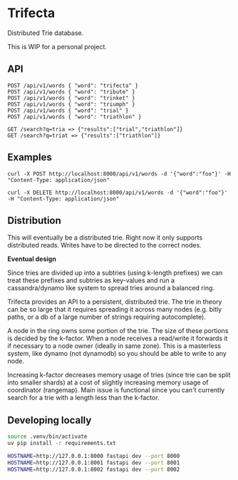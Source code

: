 # Trifecta

Distributed Trie database.

This is WIP for a personal project.

## API

```
POST /api/v1/words { "word": "trifecta" }
POST /api/v1/words { "word": "tribute" }
POST /api/v1/words { "word": "trinket" }
POST /api/v1/words { "word": "triumph" }
POST /api/v1/words { "word": "trial" }
POST /api/v1/words { "word": "triathlon" }

GET /search?q=tria => {"results":["trial","triathlon"]}
GET /search?q=triat => {"results":["triathlon"]}
```

## Examples

```shell
curl -X POST http://localhost:8000/api/v1/words -d '{"word":"foo"}' -H "Content-Type: application/json"

curl -X DELETE http://localhost:8000/api/v1/words -d '{"word":"foo"}' -H "Content-Type: application/json"
```

## Distribution

This will eventually be a distributed trie. Right now it only supports distributed reads. Writes have to be directed to the correct nodes.

**Eventual design**

Since tries are divided up into a subtries (using k-length prefixes) we can treat these prefixes and subtries as key-values and run a cassandra/dynamo like system to spread tries around a balanced ring.

Trifecta provides an API to a persistent, distributed trie. The trie in theory can be so large that it requires spreading it across many nodes (e.g. bitly paths, or a db of a large number of strings requiring autocomplete).

A node in the ring owns some portion of the trie. The size of these portions is decided by the k-factor. When a node receives a read/write it forwards it if necessary to a node owner (ideally in same zone). This is a masterless system, like dynamo (not dynamodb) so you should be able to write to any node.

Increasing k-factor decreases memory usage of tries (since trie can be split into smaller shards) at a cost of slightly increasing memory usage of coordinator (rangemap). Main issue is functional since you can't currently search for a trie with a length less than the k-factor.

## Developing locally

```sh
source .venv/bin/activate
uv pip install -r requirements.txt

HOSTNAME=http://127.0.0.1:8000 fastapi dev --port 8000
HOSTNAME=http://127.0.0.1:8001 fastapi dev --port 8001
HOSTNAME=http://127.0.0.1:8002 fastapi dev --port 8002
```